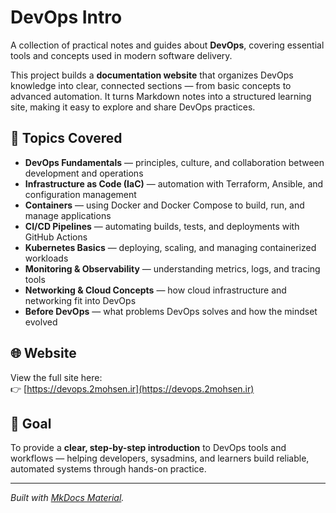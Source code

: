 # DevOps Intro

A collection of practical notes and guides about **DevOps**, covering essential tools and concepts used in modern software delivery.

This project builds a **documentation website** that organizes DevOps knowledge into clear, connected sections — from basic concepts to advanced automation. It turns Markdown notes into a structured learning site, making it easy to explore and share DevOps practices.

## 🧩 Topics Covered

- **DevOps Fundamentals** — principles, culture, and collaboration between development and operations  
- **Infrastructure as Code (IaC)** — automation with Terraform, Ansible, and configuration management  
- **Containers** — using Docker and Docker Compose to build, run, and manage applications  
- **CI/CD Pipelines** — automating builds, tests, and deployments with GitHub Actions  
- **Kubernetes Basics** — deploying, scaling, and managing containerized workloads  
- **Monitoring & Observability** — understanding metrics, logs, and tracing tools  
- **Networking & Cloud Concepts** — how cloud infrastructure and networking fit into DevOps  
- **Before DevOps** — what problems DevOps solves and how the mindset evolved  

## 🌐 Website

View the full site here:  
👉 [https://devops.2mohsen.ir](https://devops.2mohsen.ir)

## 📘 Goal

To provide a **clear, step-by-step introduction** to DevOps tools and workflows — helping developers, sysadmins, and learners build reliable, automated systems through hands-on practice.

---

*Built with [MkDocs Material](https://squidfunk.github.io/mkdocs-material/).*
